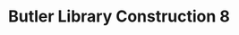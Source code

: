 ---
_date: 21-Jul-32
derivativo_link: https://derivativo-3.library.columbia.edu/iiif/2/ldpd:341007/
dlc_link: https://dlc.library.columbia.edu/catalog/cul:9w0vt4b8vq
format: photographs
iiif_json: https://derivativo-3.library.columbia.edu/iiif/2/ldpd:341007/info.json
name: Beals, A. Tennyson
native_jpg: https://derivativo-3.library.columbia.edu/iiif/2/ldpd:341007/full/!768,768/0/native.jpg
shelf_location: Box no. Box 162, Folder no. Folder 11 (Buildings & Grounds - Morningside
  - Butler Library, Construction 1932), Historical Photograph Collection
subjects: Academic libraries; New York (N.Y.); Butler Library
summary: Butler Library construction, 21 July 1932.
title: Butler Library Construction 8
layout: photo-page
---
